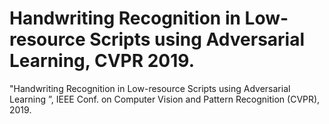# Handwriting Recognition in Low-resource Scripts using Adversarial Learning, CVPR 2019.
"Handwriting Recognition in Low-resource Scripts using Adversarial Learning ”, IEEE Conf. on Computer Vision and Pattern Recognition (CVPR), 2019.
